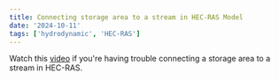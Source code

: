 ```yaml
---
title: Connecting storage area to a stream in HEC-RAS Model
date: '2024-10-11'
tags: ['hydrodynamic', 'HEC-RAS']
---
```


<script>
    import YoutubeEmbed from '$lib/components/YoutubeEmbed.svelte';
</script>

Watch this [video](https://www.youtube.com/watch?v=OYjzyLrEAJ0) if you're having trouble connecting a storage area to a stream in HEC-RAS.

<YoutubeEmbed videoId="OYjzyLrEAJ0" />
